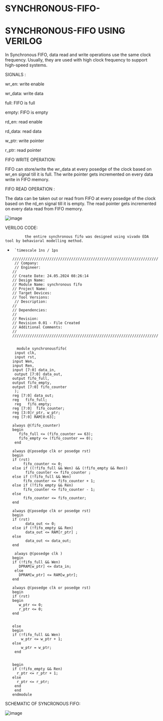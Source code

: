 # SYNCHRONOUS-FIFO-

#  SYNCHRONOUS-FIFO USING VERILOG


In Synchronous FIFO, data read and write operations use the same clock frequency. Usually, they are used with high clock frequency to support high-speed systems.

SIGNALS :

wr_en: write enable

wr_data: write data

full: FIFO is full

empty: FIFO is empty

rd_en: read enable

rd_data: read data

w_ptr: write pointer

r_ptr: read pointer

FIFO WRITE OPERATION:

FIFO can store/write the wr_data at every posedge of the clock based on wr_en signal till it is full. The write pointer gets incremented on every data write in FIFO memory.


FIFO READ OPERATION :

The data can be taken out or read from FIFO at every posedge of the clock based on the rd_en signal till it is empty. The read pointer gets incremented on every data read from FIFO memory.


![image](https://github.com/Prasanna300/SYNCHRONOUS-FIFO/assets/167746764/af6b15bf-7fdf-425a-ba91-5aa1354210d8)



VERILOG CODE:


             the entire synchronous fifo was designed using vivado EDA tool by behavioral modelling method.

             

*      `timescale 1ns / 1ps
       //////////////////////////////////////////////////////////////////////////////////
       // Company: 
       // Engineer: 
      // 
      // Create Date: 24.05.2024 08:26:14
      // Design Name: 
      // Module Name: synchronous fifo
      // Project Name: 
      // Target Devices: 
      // Tool Versions: 
       // Description: 
      // 
      // Dependencies: 
      // 
      // Revision:
      // Revision 0.01 - File Created
      // Additional Comments:
      // 
      //////////////////////////////////////////////////////////////////////////////////


        module synchronousfifo(
       input clk,
       input rst,
      input Wen,
      input Ren,
      input [7:0] data_in,
       output [7:0] data_out,
      output fifo_full,
      output fifo_empty,
      output [7:0] fifo_counter
       );
      reg [7:0] data_out;
      reg   fifo_full;
       reg   fifo_empty;
      reg [7:0]  fifo_counter;
      reg [3:0]r_ptr, w_ptr;
      reg [7:0] RAM[0:63];
    
      always @(fifo_counter)  
      begin
         fifo_full <= (fifo_counter == 63);
         fifo_empty <= (fifo_counter == 0);
       end

      always @(posedge clk or posedge rst)
      begin
      if (rst)
           fifo_counter <= 0;
      else if ((!fifo_full && Wen) && (!fifo_empty && Ren))
            fifo_counter <= fifo_counter ;
      else if (!fifo_full && Wen)
           fifo_counter <= fifo_counter + 1;
      else if (!fifo_empty && Ren)
           fifo_counter <= fifo_counter - 1;
      else
           fifo_counter <= fifo_counter;
      end

      always @(posedge clk or posedge rst)
      begin   
      if (rst)
            data_out <= 0; 
      else if (!fifo_empty && Ren)
            data_out <= RAM[r_ptr] ;
      else 
            data_out <= data_out;
      end  

       always @(posedge clk )
      begin
      if (!fifo_full && Wen)
         DPRAM[w_ptr] <= data_in;
       else
         DPRAM[w_ptr] <= RAM[w_ptr];
      end 

      always @(posedge clk or posedge rst)
      begin
      if (rst)
      begin
         w_ptr <= 0;
         r_ptr <= 0;
      end

   
      else 
      begin
      if (!fifo_full && Wen)
          w_ptr <= w_ptr + 1;
      else 
          w_ptr = w_ptr; 
       end

    
      begin
      if (!fifo_empty && Ren)
        r_ptr <= r_ptr + 1;
      else
        r_ptr <= r_ptr;
       end       
       end
      endmodule




SCHEMATIC OF SYNCRONOUS FIFO:

![image](https://github.com/Prasanna300/SYNCHRONOUS-FIFO/assets/167746764/34d8dfb3-1839-4587-bb1e-71bc6597ec96)



